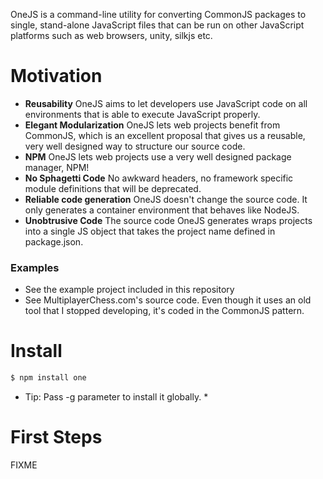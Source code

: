 OneJS is a command-line utility for converting CommonJS packages to single, stand-alone JavaScript
files that can be run on other JavaScript platforms such as web browsers, unity, silkjs etc.

# Motivation
* **Reusability** OneJS aims to let developers use JavaScript code on all environments that is able to execute JavaScript properly.
* **Elegant Modularization** OneJS lets web projects benefit from CommonJS, which is an excellent proposal that gives us a reusable, very well designed way to structure our source code.
* **NPM** OneJS lets web projects use a very well designed package manager, NPM!
* **No Sphagetti Code** No awkward headers, no framework specific module definitions that will be deprecated. 
* **Reliable code generation** OneJS doesn't change the source code. It only generates a container environment that behaves like NodeJS.
* **Unobtrusive Code** The source code OneJS generates wraps projects into a single JS object that takes the project name defined in package.json. 

### Examples
* See the example project included in this repository
* See MultiplayerChess.com's source code. Even though it uses an old tool that I stopped developing, it's coded in the CommonJS pattern.

# Install
```bash
$ npm install one
```

* Tip: Pass -g parameter to install it globally. *

# First Steps
FIXME

